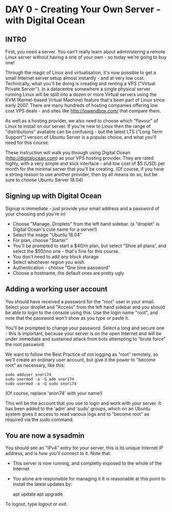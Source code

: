 # DAY 0 - Creating Your Own Server - with Digital Ocean

## INTRO
First, you need a server. You can't really learn about administering a remote Linux server without having a one of your own - so today we're going to buy one!

Through the magic of Linux and virtualisation, it's now possible to get a small Internet server setup almost instantly - and at very low cost. Technically, what you'll be doing is creating and renting a VPS  ("Virtual Private Server"). In a datacentre somewhere a single physical server running Linux will be split into a dozen or more Virtual servers using the KVM (Kernel-based Virtual Machine) feature that's been part of Linux since early 2007. There are many hundreds of hosting companies offering low cost VPS deals - and sites like http://lowendbox.com/ that compare them.

As well as a hosting provider, we also need to choose which "flavour" of Linux to install on our server. If you're new to Linux then the range of "distributions" available can be confusing - but the latest LTS ("Long Term Support") version of Ubuntu Server is a popular choice, and what you'll need for this course. 
 
These instruction will walk you through using Digital Ocean (http://digitalocean.com) as your VPS hosting provider. They are rated highly, with a very simple and slick interface - and low cost of $5 (USD) per month for the minimal server that you'll be creating. (Of course, if you have a strong reason to use another provider, then by all means do so, but be sure to choose Ubuntu Server 18.04)

## Signing up with Digital Ocean
Signup is immediate - just provide your email address and a password of your choosing and you're in!

* Choose "Manage, Droplets" from the left hand sidebar. (a "droplet" is Digital Ocean's cute name for a server!)
* Select the image "Ubuntu 18.04"
* For plan, choose "Starter"
* You'll be prompted to start a $40/m plan, but select "Shoe all plans', and select the $50/mo one - that's fine for this course.
* You don't need to add any block storage
* Select whichever region you wish. 
* Authentication - choose "One time password"
* Choose a hostname, the default ones are pretty ugly

## Adding a working user account
You should have received a password for the "root" user in your email. Select your droplet and "Access" from the left hand sidebar and you should be able to login to the console using this. Use the login name "root", and note that the password won't show as you type or paste it.

You'll be prompted to change your password. Select a long and secure one - this is important, because your server is on the open Internet and will be under immediate and sustained attack from bots attempting to "brute force" the root password.

We want to follow the Best Practice of not logging as "root" remotely, so we'll create an ordinary user account, but give it the power to "become root" as necessary, like this:

    sudo adduser snori74
    sudo usermod -a -G adm snori74
    sudo usermod -a -G sudo snori74

(Of course, replace 'snori74' with your name!) 

This will be the account that you use to login and work with your server. It has been added to the 'adm' and 'sudo' groups, which on an Ubuntu system gives it access to read various logs and to "become root" as required via the _sudo_ command.

## You are now a sysadmin

You should see an "IPv4" entry for your server, this is its unique Internet IP address, and is how you'll connect to it. Note that:
* This server is now running, and completly exposed to the whole of the Internet
* You alone are responsible for managing it
It is reasonable at this point to install the latest updates by:

    apt update
    apt upgrade

To logout, type _logout_ or _exit_.


